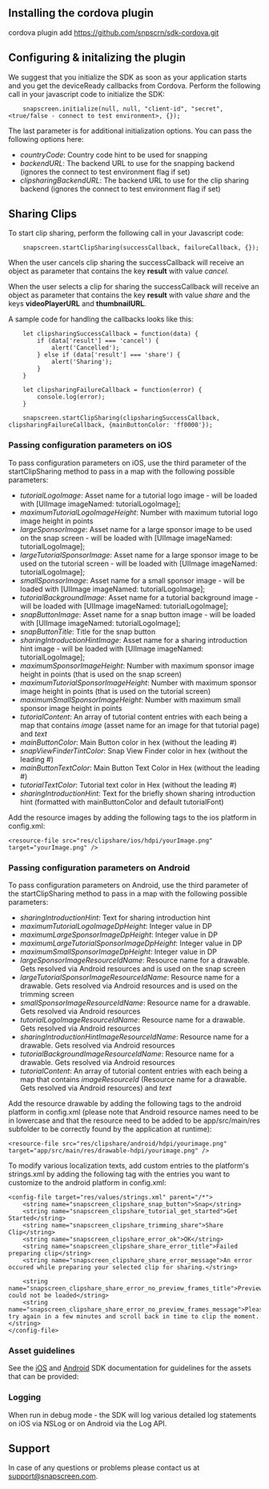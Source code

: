 ## Installing the cordova plugin

cordova plugin add https://github.com/snpscrn/sdk-cordova.git

## Configuring & initalizing the plugin

We suggest that you initialize the SDK as soon as your application starts and you get the deviceReady callbacks from Cordova. Perform the following call in your javascript code to initialize the SDK:

```
	snapscreen.initialize(null, null, "client-id", "secret", <true/false - connect to test environment>, {});
```

The last parameter is for additional initialization options. You can pass the following options here:

* *countryCode*: Country code hint to be used for snapping
* *backendURL*: The backend URL to use for the snapping backend (ignores the connect to test environment flag if set)
* *clipsharingBackendURL*: The backend URL to use for the clip sharing backend (ignores the connect to test environment flag if set)

## Sharing Clips

To start clip sharing, perform the following call in your Javascript code:

```
	snapscreen.startClipSharing(successCallback, failureCallback, {});
```

When the user cancels clip sharing the successCallback will receive an object as parameter that contains the key **result** with value *cancel*.

When the user selects a clip for sharing the successCallback will receive an object as parameter that contains the key **result** with value *share* and the keys **videoPlayerURL** and **thumbnailURL**.

A sample code for handling the callbacks looks like this:

```
	let clipsharingSuccessCallback = function(data) {
		if (data['result'] === 'cancel') {
			alert('Cancelled');
		} else if (data['result'] === 'share') {
			alert('Sharing');
		}
	}

	let clipsharingFailureCallback = function(error) {
		console.log(error);
	}

	snapscreen.startClipSharing(clipsharingSuccessCallback, clipsharingFailureCallback, {mainButtonColor: 'ff0000'});
```

### Passing configuration parameters on iOS

To pass configuration parameters on iOS, use the third parameter of the startClipSharing method to pass in a map with the following possible parameters:

* *tutorialLogoImage*: Asset name for a tutorial logo image - will be loaded with [UIImage imageNamed: tutorialLogoImage];
* *maximumTutorialLogoImageHeight*: Number with maximum tutorial logo image height in points
* *largeSponsorImage*: Asset name for a large sponsor image to be used on the snap screen - will be loaded with [UIImage imageNamed: tutorialLogoImage];
* *largeTutorialSponsorImage*: Asset name for a large sponsor image to be used on the tutorial screen - will be loaded with [UIImage imageNamed: tutorialLogoImage];
* *smallSponsorImage*: Asset name for a small sponsor image - will be loaded with [UIImage imageNamed: tutorialLogoImage];
* *tutorialBackgroundImage*: Asset name for a tutorial background image - will be loaded with [UIImage imageNamed: tutorialLogoImage];
* *snapButtonImage*: Asset name for a snap button image - will be loaded with [UIImage imageNamed: tutorialLogoImage];
* *snapButtonTitle*: Title for the snap button
* *sharingIntroductionHintImage*: Asset name for a sharing introduction hint image - will be loaded with [UIImage imageNamed: tutorialLogoImage];
* *maximumSponsorImageHeight*: Number with maximum sponsor image height in points (that is used on the snap screen)
* *maximumTutorialSponsorImageHeight*: Number with maximum sponsor image height in points (that is used on the tutorial screen)
* *maximumSmallSponsorImageHeight*: Number with maximum small sponsor image height in points
* *tutorialContent*: An array of tutorial content entries with each being a map that contains *image* (asset name for an image for that tutorial page) and *text*
* *mainButtonColor*: Main Button color in hex (without the leading #)
* *snapViewFinderTintColor*: Snap View Finder color in hex (without the leading #)
* *mainButtonTextColor*: Main Button Text Color in Hex (without the leading #)
* *tutorialTextColor*: Tutorial text color in Hex (without the leading #)
* *sharingIntroductionHint*: Text for the briefly shown sharing introduction hint (formatted with mainButtonColor and default tutorialFont)

Add the resource images by adding the following tags to the ios platform in config.xml:

```<resource-file src="res/clipshare/ios/hdpi/yourImage.png" target="yourImage.png" />```


### Passing configuration parameters on Android

To pass configuration parameters on Android, use the third parameter of the startClipSharing method to pass in a map with the following possible parameters:

* *sharingIntroductionHint*: Text for sharing introduction hint
* *maximumTutorialLogoImageDpHeight*: Integer value in DP
* *maximumLargeSponsorImageDpHeight*: Integer value in DP
* *maximumLargeTutorialSponsorImageDpHeight*: Integer value in DP
* *maximumSmallSponsorImageDpHeight*: Integer value in DP
* *largeSponsorImageResourceIdName*: Resource name for a drawable. Gets resolved via Android resources and is used on the snap screen
* *largeTutorialSponsorImageResourceIdName*: Resource name for a drawable. Gets resolved via Android resources and is used on the trimming screen
* *smallSponsorImageResourceIdName*: Resource name for a drawable. Gets resolved via Android resources
* *tutorialLogoImageResourceIdName*: Resource name for a drawable. Gets resolved via Android resources
* *sharingIntroductionHintImageResourceIdName*: Resource name for a drawable. Gets resolved via Android resources
* *tutorialBackgroundImageResourceIdName*: Resource name for a drawable. Gets resolved via Android resources
* *tutorialContent*: An array of tutorial content entries with each being a map that contains *imageResourceId* (Resource name for a drawable. Gets resolved via Android resources) and *text*

Add the resource drawable by adding the following tags to the android platform in config.xml (please note that Android resource names need to be in lowercase and that the resource need to be added to be app/src/main/res subfolder to be correctly found by the application at runtime):

```<resource-file src="res/clipshare/android/hdpi/yourimage.png" target="app/src/main/res/drawable-hdpi/yourimage.png" />```

To modify various localization texts, add custom entries to the platform's strings.xml by adding the following tag with the entries you want to customize to the android platform in config.xml:

```
<config-file target="res/values/strings.xml" parent="/*">
	<string name="snapscreen_clipshare_snap_button">Snap</string>
	<string name="snapscreen_clipshare_tutorial_get_started">Get Started</string>
	<string name="snapscreen_clipshare_trimming_share">Share Clip</string>
	<string name="snapscreen_clipshare_error_ok">OK</string>
	<string name="snapscreen_clipshare_share_error_title">Failed preparing clip</string>
	<string name="snapscreen_clipshare_share_error_message">An error occured while preparing your selected clip for sharing.</string>

	<string name="snapscreen_clipshare_share_error_no_preview_frames_title">Preview could not be loaded</string>
	<string name="snapscreen_clipshare_share_error_no_preview_frames_message">Please try again in a few minutes and scroll back in time to clip the moment.</string>
</config-file>
```

### Asset guidelines

See the [iOS](https://github.com/snpscrn/sdk-ios) and [Android](https://github.com/snpscrn/sdk-android) SDK documentation for guidelines for the assets that can be provided:

### Logging

When run in debug mode - the SDK will log various detailed log statements on iOS via NSLog or on Android via the Log API.

## Support

In case of any questions or problems please contact us at [support@snapscreen.com](mailto:support@snapscreen.com).
